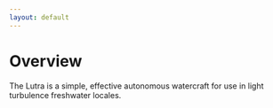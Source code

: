 ```yaml
---
layout: default
---
```

# Overview

The Lutra is a simple, effective autonomous watercraft for use in light
turbulence freshwater locales.
